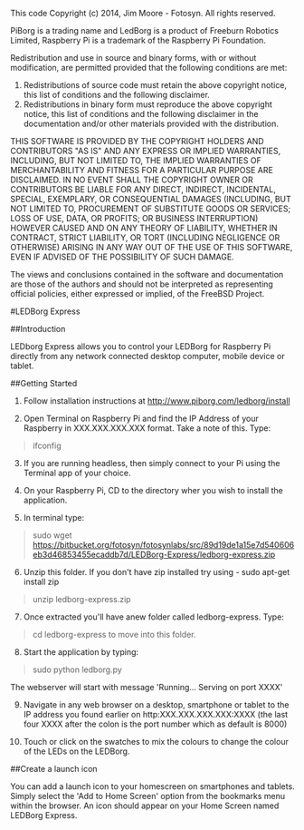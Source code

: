This code Copyright (c) 2014, Jim Moore - Fotosyn. All rights reserved.

PiBorg is a trading name and LedBorg is a product of Freeburn Robotics Limited,
Raspberry Pi is a trademark of the Raspberry Pi Foundation.

Redistribution and use in source and binary forms, with or without
modification, are permitted provided that the following conditions are met:

1. Redistributions of source code must retain the above copyright notice, this
list of conditions and the following disclaimer.
2. Redistributions in binary form must reproduce the above copyright notice,
this list of conditions and the following disclaimer in the documentation
and/or other materials provided with the distribution.

THIS SOFTWARE IS PROVIDED BY THE COPYRIGHT HOLDERS AND CONTRIBUTORS "AS IS" AND
ANY EXPRESS OR IMPLIED WARRANTIES, INCLUDING, BUT NOT LIMITED TO, THE IMPLIED
WARRANTIES OF MERCHANTABILITY AND FITNESS FOR A PARTICULAR PURPOSE ARE
DISCLAIMED. IN NO EVENT SHALL THE COPYRIGHT OWNER OR CONTRIBUTORS BE LIABLE FOR
ANY DIRECT, INDIRECT, INCIDENTAL, SPECIAL, EXEMPLARY, OR CONSEQUENTIAL DAMAGES
(INCLUDING, BUT NOT LIMITED TO, PROCUREMENT OF SUBSTITUTE GOODS OR SERVICES;
LOSS OF USE, DATA, OR PROFITS; OR BUSINESS INTERRUPTION) HOWEVER CAUSED AND
ON ANY THEORY OF LIABILITY, WHETHER IN CONTRACT, STRICT LIABILITY, OR TORT
(INCLUDING NEGLIGENCE OR OTHERWISE) ARISING IN ANY WAY OUT OF THE USE OF THIS
SOFTWARE, EVEN IF ADVISED OF THE POSSIBILITY OF SUCH DAMAGE.

The views and conclusions contained in the software and documentation are those 
of the authors and should not be interpreted as representing official policies, 
either expressed or implied, of the FreeBSD Project.


#LEDBorg Express

##Introduction

LEDborg Express allows you to control your LEDBorg for Raspberry Pi directly from any network connected desktop computer, mobile device or tablet.

##Getting Started

1. Follow installation instructions at http://www.piborg.com/ledborg/install

2. Open Terminal on Raspberry Pi and find the IP Address of your Raspberry in XXX.XXX.XXX.XXX format. Take a note of this. Type:
>	ifconfig


3. If you are running headless, then simply connect to your Pi using the Terminal app of your choice.

4. On your Raspberry Pi, CD to the directory wher you wish to install the application.

5. In terminal type: 
> sudo wget https://bitbucket.org/fotosyn/fotosynlabs/src/89d19de1a15e7d540606eb3d46853455ecaddb7d/LEDBorg-Express/ledborg-express.zip

6. Unzip this folder. If you don't have zip installed try using - sudo apt-get install zip 
> unzip ledborg-express.zip 

7. Once extracted you'll have anew folder called ledborg-express. Type: 
> cd ledborg-express to move into this folder.

8. Start the application by typing:
> sudo python ledborg.py

The webserver will start with message 'Running... Serving on port XXXX'

9. Navigate in any web browser on a desktop, smartphone or tablet to the IP address you found earlier on http:XXX.XXX.XXX.XXX:XXXX (the last four XXXX after the colon is the port number which as default is 8000)

10. Touch or click on the swatches to mix the colours to change the colour of the LEDs on the LEDBorg.

##Create a launch icon

You can add a launch icon to your homescreen on smartphones and tablets. 
Simply select the 'Add to Home Screen' option from the bookmarks menu within the browser. 
An icon should appear on your Home Screen named LEDBorg Express.